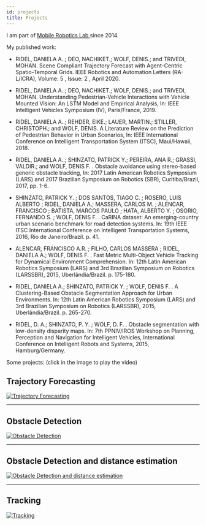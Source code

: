 ```yaml
---
id: projects
title: Projects
---
```


I am part of [Mobile Robotics Lab ](http://lrm.icmc.usp.br/) since 2014.

My published work:
* RIDEL, DANIELA A..; DEO, NACHIKET.; WOLF, DENIS.; and TRIVEDI, MOHAN. Scene Compliant Trajectory Forecast with Agent-Centric Spatio-Temporal Grids. IEEE Robotics and Automation Letters (RA-L/ICRA), Volume: 5 , Issue: 2 , April 2020. 

* RIDEL, DANIELA A..; DEO, NACHIKET.; WOLF, DENIS.; and TRIVEDI, MOHAN. Understanding Pedestrian-Vehicle Interactions with Vehicle Mounted Vision: An LSTM Model and Empirical Analysis, In: IEEE Intelligent Vehicles Symposium (IV), Paris/France, 2019. 

* RIDEL, DANIELA A..; REHDER, EIKE.; LAUER, MARTIN.; STILLER, CHRISTOPH.; and WOLF, DENIS. A Literature Review on the Prediction of Pedestrian Behavior in Urban Scenarios, In: IEEE International Conference on Intelligent Transportation System (ITSC), Maui/Hawaii, 2018. 

* RIDEL, DANIELA A..; SHINZATO, PATRICK Y.; PEREIRA, ANA R.; GRASSI, VALDIR.; and WOLF, DENIS F. . Obstacle avoidance using stereo-based generic obstacle tracking, In: 2017 Latin American Robotics Symposium (LARS) and 2017 Brazilian Symposium on Robotics (SBR), Curitiba/Brazil, 2017, pp. 1-6. 

* SHINZATO, PATRICK Y. ; DOS SANTOS, TIAGO C. ; ROSERO, LUIS ALBERTO ; RIDEL, DANIELA A.; MASSERA, CARLOS M. ; ALENCAR, FRANCISCO ; BATISTA, MARCOS PAULO ; HATA, ALBERTO Y. ; OSORIO, FERNANDO S. ; WOLF, DENIS F. . CaRINA dataset: An emerging-country urban scenario benchmark for road detection systems. In: 19th IEEE ITSC International Conference on Intelligent Transportation Systems, 2016, Rio de Janeiro/Brazil. p. 41.

* ALENCAR, FRANCISCO A.R. ; FILHO, CARLOS MASSERA ; RIDEL, DANIELA A.; WOLF, DENIS F. . Fast Metric Multi-Object Vehicle Tracking for Dynamical Environment Comprehension. In: 12th Latin American Robotics Symposium (LARS) and 3rd Brazilian Symposium on Robotics (LARSSBR), 2015, Uberlândia/Brazil. p. 175-180.

* RIDEL, DANIELA A.; SHINZATO, PATRICK Y. ; WOLF, DENIS F. . A Clustering-Based Obstacle Segmentation Approach for Urban Environments. In: 12th Latin American Robotics Symposium (LARS) and 3rd Brazilian Symposium on Robotics (LARSSBR), 2015, Uberlândia/Brazil. p. 265-270.

* RIDEL, D. A.; SHINZATO, P. Y. ; WOLF, D. F. . Obstacle segmentation with low-density disparity maps. In: 7th PPNIV/IROS Workshop on Planning, Perception and Navigation for Intelligent Vehicles, International Conference on Intelligent Robots and Systems, 2015, Hamburg/Germany.


Some projects:
(click in the image to play the video)
## Trajectory Forecasting

[![Trajectory Forecasting](http://img.youtube.com/vi/PK25doNaU8s/0.jpg)](https://www.youtube.com/watch?v=PK25doNaU8s)

---

## Obstacle Detection

[![Obstacle Detection](http://img.youtube.com/vi/ejrSRH6OZcI/0.jpg)](
https://www.youtube.com/watch?v=ejrSRH6OZcI)

---

## Obstacle Detection and distance estimation

[![Obstacle Detection and distance estimation](http://img.youtube.com/vi/kLLHo0ilDhg/0.jpg)](
https://www.youtube.com/watch?v=kLLHo0ilDhg)

---

## Tracking

[![Tracking](http://img.youtube.com/vi/WlnrENeyPAA/0.jpg)](
https://www.youtube.com/watch?v=WlnrENeyPAA)

